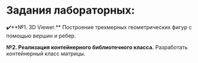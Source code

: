 # Задания лабораторных:

✔️**№1. 3D Viewer.** Построение трехмерных геометрических фигур с помощью вершин и ребер.

**№2. Реализация контейнерного библиотечного класса.** Разработать контейнерный класс матрицы.

